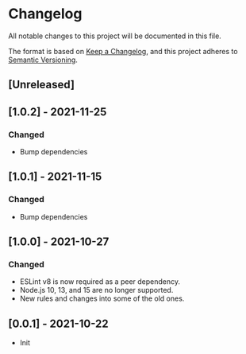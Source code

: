 # Changelog

All notable changes to this project will be documented in this file.

The format is based on [Keep a Changelog](https://keepachangelog.com/en/1.0.0/),
and this project adheres to [Semantic Versioning](https://semver.org/spec/v2.0.0.html).

## [Unreleased]

## [1.0.2] - 2021-11-25

### Changed

- Bump dependencies

## [1.0.1] - 2021-11-15

### Changed

- Bump dependencies

## [1.0.0] - 2021-10-27

### Changed

- ESLint v8 is now required as a peer dependency.
- Node.js 10, 13, and 15 are no longer supported.
- New rules and changes into some of the old ones.

## [0.0.1] - 2021-10-22

- Init
